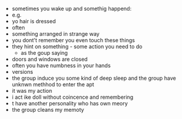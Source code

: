 - sometimes you wake up and somethig happend:
 - e.g.
  - yo hair is  dressed
   - often
  - something arranged in strange way
   - you dont't remember you even touch these things
   - they hint on something
    - some action you need to do
     - as the goup saying
 - doors and windows are closed
 - often you have numbness in your hands
- versions
 - the group induce you some kind of deep sleep and the group have unknwn methhod to enter the apt
 - it was my action 
  - i act ike doll without coincence and remembering
  - t have another personality who has own meory
 - the group cleans my memoty 